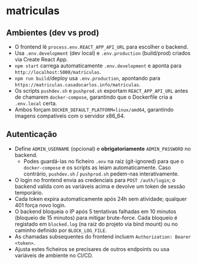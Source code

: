 # matriculas

## Ambientes (dev vs prod)

- O frontend lê `process.env.REACT_APP_API_URL` para escolher o backend.
- Usa `.env.development` (dev local) e `.env.production` (build/prod) criados via Create React App.
- `npm start` carrega automaticamente `.env.development` e aponta para `http://localhost:5000/matriculas`.
- `npm run build`/deploy usa `.env.production`, apontando para `https://matriculas.casadocarlos.info/matriculas`.
- Os scripts `pushdev.sh` e `pushprod.sh` exportam `REACT_APP_API_URL` antes de chamarem `docker-compose`, garantindo que o Dockerfile cria a `.env.local` certa.
- Ambos forçam `DOCKER_DEFAULT_PLATFORM=linux/amd64`, garantindo imagens compatíveis com o servidor x86_64.

## Autenticação

- Define `ADMIN_USERNAME` (opcional) e **obrigatoriamente** `ADMIN_PASSWORD` no backend.
  - Podes guardá-las no ficheiro `.env` na raiz (git-ignored) para que o `docker-compose` e os scripts as leiam automaticamente. Caso contrário, `pushdev.sh` / `pushprod.sh` pedem-nas interativamente.
- O login no frontend envia as credenciais para `POST /auth/login`; o backend valida com as variáveis acima e devolve um token de sessão temporário.
- Cada token expira automaticamente após 24h sem atividade; qualquer 401 força novo login.
- O backend bloqueia o IP após 5 tentativas falhadas em 10 minutos (bloqueio de 15 minutos) para mitigar brute-force. Cada bloqueio é registado em `blocked.log` (na raiz do projeto via bind mount) ou no caminho definido por `BLOCK_LOG_FILE`.
- As chamadas subsequentes do frontend incluem `Authorization: Bearer <token>`.
- Ajusta estes ficheiros se precisares de outros endpoints ou usa variáveis de ambiente no CI/CD.
